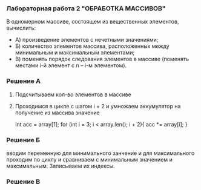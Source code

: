 ### Лабораторная работа 2 "ОБРАБОТКА МАССИВОВ"

В одномерном массиве, состоящем из вещественных элементов, вычислить: 

- А) произведение элементов с нечетными значениями; 
- Б) количество элементов массива, расположенных между минимальным и максимальным элементами; 
- В) поменять порядок следования элементов в массиве (поменять местами i-й элемент c n – i-м элементом). 


### Решение A

1) Подсчитываем кол-во элементов в массиве
2) Проходимся в цикле с шагом i + 2 и умножаем аккумулятор на получение из массива значение

    int acc = array[1];
    for (int i = 3; i < array.len(); i + 2){
        acc *= array[i];
    } 

### Решение Б

вводим переменную для минимального занчение и для максимального
проходим по циклу и сравниваем с минимальным значением и максимальным. Записываем их индексы.

### Решение В